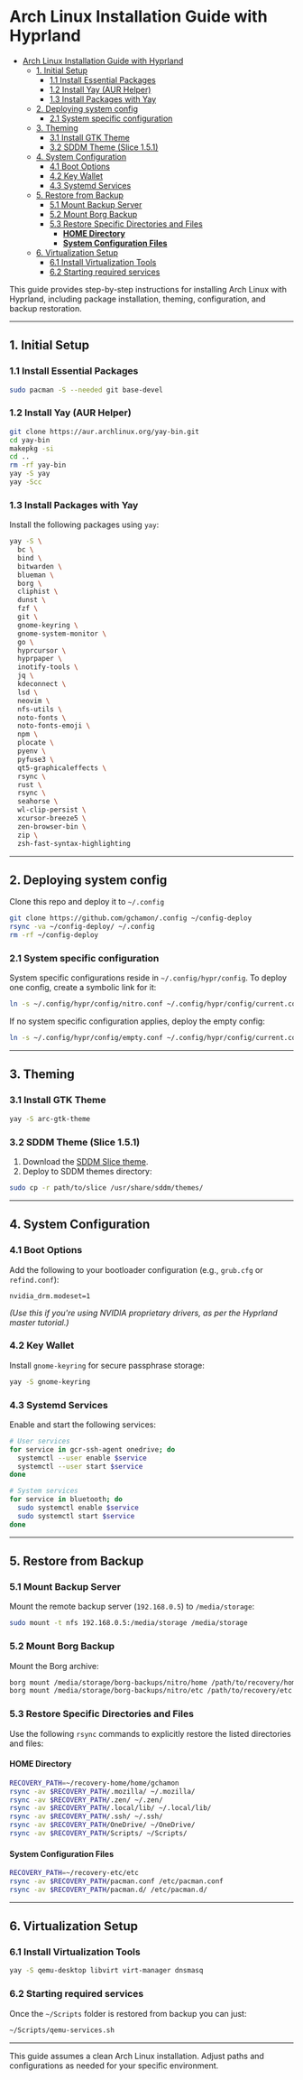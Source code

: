 # Arch Linux Installation Guide with Hyprland

<!--toc:start-->
- [Arch Linux Installation Guide with Hyprland](#arch-linux-installation-guide-with-hyprland)
  - [1. Initial Setup](#1-initial-setup)
    - [1.1 Install Essential Packages](#11-install-essential-packages)
    - [1.2 Install Yay (AUR Helper)](#12-install-yay-aur-helper)
    - [1.3 Install Packages with Yay](#13-install-packages-with-yay)
  - [2. Deploying system config](#2-deploying-system-config)
    - [2.1 System specific configuration](#21-system-specific-configuration)
  - [3. Theming](#3-theming)
    - [3.1 Install GTK Theme](#31-install-gtk-theme)
    - [3.2 SDDM Theme (Slice 1.5.1)](#32-sddm-theme-slice-151)
  - [4. System Configuration](#4-system-configuration)
    - [4.1 Boot Options](#41-boot-options)
    - [4.2 Key Wallet](#42-key-wallet)
    - [4.3 Systemd Services](#43-systemd-services)
  - [5. Restore from Backup](#5-restore-from-backup)
    - [5.1 Mount Backup Server](#51-mount-backup-server)
    - [5.2 Mount Borg Backup](#52-mount-borg-backup)
    - [5.3 Restore Specific Directories and Files](#53-restore-specific-directories-and-files)
      - [**HOME Directory**](#home-directory)
      - [**System Configuration Files**](#system-configuration-files)
  - [6. Virtualization Setup](#6-virtualization-setup)
    - [6.1 Install Virtualization Tools](#61-install-virtualization-tools)
    - [6.2 Starting required services](#62-starting-required-services)
<!--toc:end-->

This guide provides step-by-step instructions for installing Arch Linux with Hyprland, including package installation, theming, configuration, and backup restoration.

---

## 1. Initial Setup

### 1.1 Install Essential Packages

```bash
sudo pacman -S --needed git base-devel
```

### 1.2 Install Yay (AUR Helper)

```bash
git clone https://aur.archlinux.org/yay-bin.git
cd yay-bin
makepkg -si
cd ..
rm -rf yay-bin
yay -S yay
yay -Scc
```

### 1.3 Install Packages with Yay

Install the following packages using `yay`:

```bash
yay -S \
  bc \
  bind \
  bitwarden \
  blueman \
  borg \
  cliphist \
  dunst \
  fzf \
  git \
  gnome-keyring \
  gnome-system-monitor \
  go \
  hyprcursor \
  hyprpaper \
  inotify-tools \
  jq \
  kdeconnect \
  lsd \
  neovim \
  nfs-utils \
  noto-fonts \
  noto-fonts-emoji \
  npm \
  plocate \
  pyenv \
  pyfuse3 \
  qt5-graphicaleffects \
  rsync \
  rust \
  rsync \
  seahorse \
  wl-clip-persist \
  xcursor-breeze5 \
  zen-browser-bin \
  zip \
  zsh-fast-syntax-highlighting
```

---

## 2. Deploying system config

Clone this repo and deploy it to `~/.config`

```bash
git clone https://github.com/gchamon/.config ~/config-deploy
rsync -va ~/config-deploy/ ~/.config
rm -rf ~/config-deploy
```

### 2.1 System specific configuration

System specific configurations reside in `~/.config/hypr/config`. To deploy one config, create a symbolic link for it:

```bash
ln -s ~/.config/hypr/config/nitro.conf ~/.config/hypr/config/current.conf
```

If no system specific configuration applies, deploy the empty config:

```bash
ln -s ~/.config/hypr/config/empty.conf ~/.config/hypr/config/current.conf
```

---

## 3. Theming

### 3.1 Install GTK Theme

```bash
yay -S arc-gtk-theme
```

### 3.2 SDDM Theme (Slice 1.5.1)

1. Download the [SDDM Slice theme](https://github.com/EricKotato/sddm-slice/releases/tag/1.5.1).
2. Deploy to SDDM themes directory:

```bash
sudo cp -r path/to/slice /usr/share/sddm/themes/
```

---

## 4. System Configuration

### 4.1 Boot Options

Add the following to your bootloader configuration (e.g., `grub.cfg` or `refind.conf`):

```text
nvidia_drm.modeset=1
```

*(Use this if you're using NVIDIA proprietary drivers, as per the Hyprland master tutorial.)*

### 4.2 Key Wallet

Install `gnome-keyring` for secure passphrase storage:

```bash
yay -S gnome-keyring
```

### 4.3 Systemd Services

Enable and start the following services:

```bash
# User services
for service in gcr-ssh-agent onedrive; do
  systemctl --user enable $service
  systemctl --user start $service
done

# System services
for service in bluetooth; do
  sudo systemctl enable $service
  sudo systemctl start $service
done
```

---

## 5. Restore from Backup

### 5.1 Mount Backup Server

Mount the remote backup server (`192.168.0.5`) to `/media/storage`:

```bash
sudo mount -t nfs 192.168.0.5:/media/storage /media/storage
```

### 5.2 Mount Borg Backup

Mount the Borg archive:

```bash
borg mount /media/storage/borg-backups/nitro/home /path/to/recovery/home
borg mount /media/storage/borg-backups/nitro/etc /path/to/recovery/etc
```

### 5.3 Restore Specific Directories and Files

Use the following `rsync` commands to explicitly restore the listed directories and files:

#### **HOME Directory**

```bash
RECOVERY_PATH=~/recovery-home/home/gchamon
rsync -av $RECOVERY_PATH/.mozilla/ ~/.mozilla/
rsync -av $RECOVERY_PATH/.zen/ ~/.zen/
rsync -av $RECOVERY_PATH/.local/lib/ ~/.local/lib/
rsync -av $RECOVERY_PATH/.ssh/ ~/.ssh/
rsync -av $RECOVERY_PATH/OneDrive/ ~/OneDrive/
rsync -av $RECOVERY_PATH/Scripts/ ~/Scripts/
```

#### **System Configuration Files**

```bash
RECOVERY_PATH=~/recovery-etc/etc
rsync -av $RECOVERY_PATH/pacman.conf /etc/pacman.conf
rsync -av $RECOVERY_PATH/pacman.d/ /etc/pacman.d/
```

---

## 6. Virtualization Setup

### 6.1 Install Virtualization Tools

```bash
yay -S qemu-desktop libvirt virt-manager dnsmasq
```

### 6.2 Starting required services

Once the `~/Scripts` folder is restored from backup you can just:

```bash
~/Scripts/qemu-services.sh
```

---

This guide assumes a clean Arch Linux installation. Adjust paths and configurations as needed for your specific environment.
